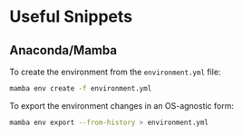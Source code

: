 # Useful Snippets

## Anaconda/Mamba

To create the environment from the `environment.yml` file:

```bash
mamba env create -f environment.yml
```

To export the environment changes in an OS-agnostic form:

```bash
mamba env export --from-history > environment.yml
```